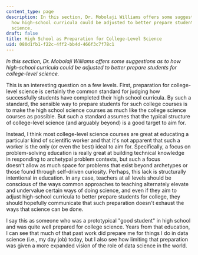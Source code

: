 ```yaml
---
content_type: page
description: In this section, Dr. Mobolaji Williams offers some suggestions as to
  how high-school curricula could be adjusted to better prepare students for college-level
  science.
draft: false
title: High School as Preparation for College-Level Science
uid: 080d1fb1-f22c-4ff2-bb4d-466f3c7f78c1
---
```

*In this section, Dr. Mobolaji Williams offers some suggestions as to how high-school curricula could be adjusted to better prepare students for college-level science.*

This is an interesting question on a few levels. First, preparation for college-level science is certainly the common standard for judging how successfully students have completed their high school curricula. By such a standard, the sensible way to prepare students for such college courses is to make the high school science courses as much like the college science courses as possible. But such a standard assumes that the typical structure of college-level science (and arguably beyond) is a good target to aim for. 

Instead, I think most college-level science courses are great at educating a particular kind of scientific worker and that it's not apparent that such a worker is the only (or even the best) ideal to aim for. Specifically, a focus on problem-solving education is really great at building technical knowledge in responding to archetypal problem contexts, but such a focus doesn't allow as much space for problems that exist beyond archetypes or those found through self-driven curiosity. Perhaps, this lack is structurally intentional in education. In any case, teachers at all levels should be conscious of the ways common approaches to teaching alternately elevate and undervalue certain ways of doing science, and even if they aim to adjust high-school curricula to better prepare students for college, they should hopefully communicate that such preparation doesn't exhaust the ways that science can be done. 

I say this as someone who was a prototypical "good student" in high school and was quite well prepared for college science. Years from that education, I can see that much of that past work did prepare me for things I do in data science (i.e., my day job) today, but I also see how limiting that preparation was given a more expanded vision of the role of data science in the world.